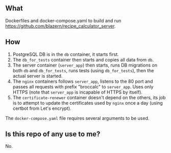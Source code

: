 ## What

Dockerfiles and docker-compose.yaml to build and run https://github.com/blazern/recipe_calculator_server.

## How

1. PostgreSQL DB is in the `db` container, it starts first.
2. The `db_for_tests` container then starts and copies all data from `db`.
3. The server container (`server_app`) then starts, runs DB migrations on both `db` and `db_for_tests`, runs tests (using `db_for_tests`), then the actual server is started.
4. The `nginx` containers follows `server_app`, listens to the 80 port and passes all requests with prefix "broccalc" to `server_app`. Uses only HTTPS (note that `server_app` is incapable of HTTPS by itself).
5. The `certificate-renewer` container doesn't depend on the others, its job is to attempt to update the certificates used by `nginx` once a day (using certbot from Let's encrypt).

The `docker-compose.yaml` file requires several arguments to be used.

## Is this repo of any use to me?

No.